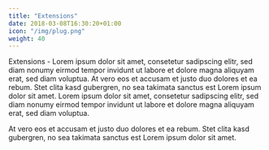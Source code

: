 ```yaml
---
title: "Extensions"
date: 2018-03-08T16:30:20+01:00
icon: "/img/plug.png"
weight: 40
---
```

Extensions - Lorem ipsum dolor sit amet, consetetur sadipscing elitr, sed diam nonumy eirmod tempor invidunt ut labore et dolore magna aliquyam erat, sed diam voluptua. At vero eos et accusam et justo duo dolores et ea rebum. Stet clita kasd gubergren, no sea takimata sanctus est Lorem ipsum dolor sit amet. Lorem ipsum dolor sit amet, consetetur sadipscing elitr, sed diam nonumy eirmod tempor invidunt ut labore et dolore magna aliquyam erat, sed diam voluptua.
 
<!--more-->

At vero eos et accusam et justo duo dolores et ea rebum. Stet clita kasd gubergren, no sea takimata sanctus est Lorem ipsum dolor sit amet.
